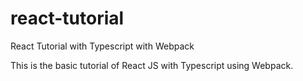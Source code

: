 # react-tutorial
React Tutorial with Typescript with Webpack

This is the basic tutorial of React JS with Typescript using Webpack.
